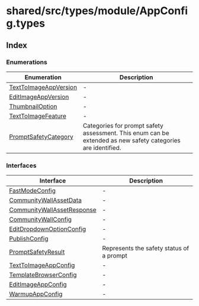 # shared/src/types/module/AppConfig.types

## Index

### Enumerations

| Enumeration | Description |
| ------ | ------ |
| [TextToImageAppVersion](enumerations/text-to-image-app-version.md) | - |
| [EditImageAppVersion](enumerations/edit-image-app-version.md) | - |
| [ThumbnailOption](enumerations/thumbnail-option.md) | - |
| [TextToImageFeature](enumerations/text-to-image-feature.md) | - |
| [PromptSafetyCategory](enumerations/prompt-safety-category.md) | Categories for prompt safety assessment. This enum can be extended as new safety categories are identified. |

### Interfaces

| Interface | Description |
| ------ | ------ |
| [FastModeConfig](interfaces/fast-mode-config.md) | - |
| [CommunityWallAssetData](interfaces/community-wall-asset-data.md) | - |
| [CommunityWallAssetResponse](interfaces/community-wall-asset-response.md) | - |
| [CommunityWallConfig](interfaces/community-wall-config.md) | - |
| [EditDropdownOptionConfig](interfaces/edit-dropdown-option-config.md) | - |
| [PublishConfig](interfaces/publish-config.md) | - |
| [PromptSafetyResult](interfaces/prompt-safety-result.md) | Represents the safety status of a prompt |
| [TextToImageAppConfig](interfaces/text-to-image-app-config.md) | - |
| [TemplateBrowserConfig](interfaces/template-browser-config.md) | - |
| [EditImageAppConfig](interfaces/edit-image-app-config.md) | - |
| [WarmupAppConfig](interfaces/warmup-app-config.md) | - |

